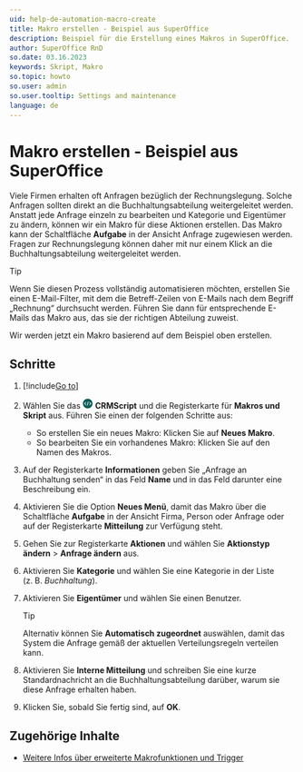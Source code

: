 ```yaml
---
uid: help-de-automation-macro-create
title: Makro erstellen - Beispiel aus SuperOffice
description: Beispiel für die Erstellung eines Makros in SuperOffice.
author: SuperOffice RnD
so.date: 03.16.2023
keywords: Skript, Makro
so.topic: howto
so.user: admin
so.user.tooltip: Settings and maintenance
language: de
---
```


# Makro erstellen - Beispiel aus SuperOffice

Viele Firmen erhalten oft Anfragen bezüglich der Rechnungslegung. Solche Anfragen sollten direkt an die Buchhaltungsabteilung weitergeleitet werden. Anstatt jede Anfrage einzeln zu bearbeiten und Kategorie und Eigentümer zu ändern, können wir ein Makro für diese Aktionen erstellen. Das Makro kann der Schaltfläche **Aufgabe** in der Ansicht Anfrage zugewiesen werden. Fragen zur Rechnungslegung können daher mit nur einem Klick an die Buchhaltungsabteilung weitergeleitet werden.

> [!TIP]
> Wenn Sie diesen Prozess vollständig automatisieren möchten, erstellen Sie einen E-Mail-Filter, mit dem die Betreff-Zeilen von E-Mails nach dem Begriff „Rechnung“ durchsucht werden. Führen Sie dann für entsprechende E-Mails das Makro aus, das sie der richtigen Abteilung zuweist.

Wir werden jetzt ein Makro basierend auf dem Beispiel oben erstellen.

## Schritte

1. [!include[Go to](../../../learn/includes/goto-sm.md)]

1. Wählen Sie das ![Symbol][img2] **CRMScript** und die Registerkarte für **Makros und Skript** aus. Führen Sie einen der folgenden Schritte aus:
    * So erstellen Sie ein neues Makro: Klicken Sie auf **Neues Makro**.
    * So bearbeiten Sie ein vorhandenes Makro: Klicken Sie auf den Namen des Makros.

1. Auf der Registerkarte **Informationen** geben Sie „Anfrage an Buchhaltung senden“ in das Feld **Name** und in das Feld darunter eine Beschreibung ein.

1. Aktivieren Sie die Option **Neues Menü**, damit das Makro über die Schaltfläche **Aufgabe** in der Ansicht Firma, Person oder Anfrage oder auf der Registerkarte **Mitteilung** zur Verfügung steht.

1. Gehen Sie zur Registerkarte **Aktionen** und wählen Sie **Aktionstyp ändern** &gt; **Anfrage ändern** aus.

1. Aktivieren Sie **Kategorie** und wählen Sie eine Kategorie in der Liste (z. B. *Buchhaltung*).

1. Aktivieren Sie **Eigentümer** und wählen Sie einen Benutzer.

    > [!TIP]
    > Alternativ können Sie **Automatisch zugeordnet** auswählen, damit das System die Anfrage gemäß der aktuellen Verteilungsregeln verteilen kann.

1. Aktivieren Sie **Interne Mitteilung** und schreiben Sie eine kurze Standardnachricht an die Buchhaltungsabteilung darüber, warum sie diese Anfrage erhalten haben.

1. Klicken Sie, sobald Sie fertig sind, auf **OK**.

## Zugehörige Inhalte

* [Weitere Infos über erweiterte Makrofunktionen und Trigger][1]

<!-- Referenced links -->
[1]: trigger.md

<!-- Referenced images -->
[img2]: ../../../../../common/icons/nav-admin-crmscript-active.png
